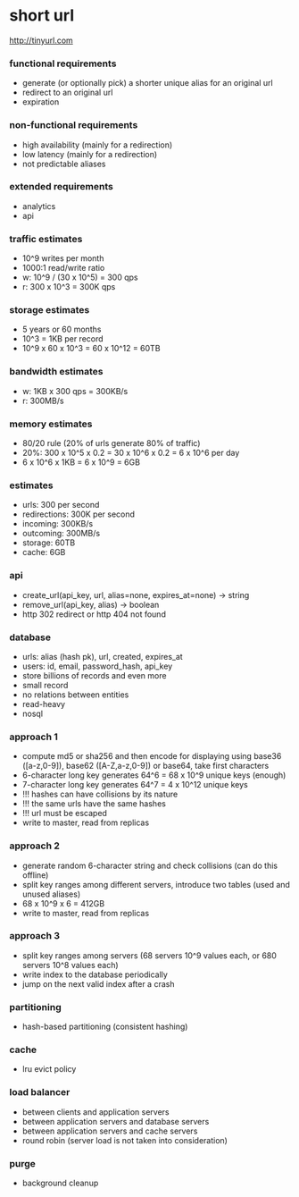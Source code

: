 # short url

http://tinyurl.com

### functional requirements
* generate (or optionally pick) a shorter unique alias for an original url
* redirect to an original url
* expiration

### non-functional requirements
* high availability (mainly for a redirection)
* low latency (mainly for a redirection)
* not predictable aliases

### extended requirements
* analytics
* api

### traffic estimates
* 10^9 writes per month
* 1000:1 read/write ratio
* w: 10^9 / (30 x 10^5) = 300 qps
* r: 300 x 10^3 = 300K qps

### storage estimates
* 5 years or 60 months
* 10^3 = 1KB per record
* 10^9 x 60 x 10^3 = 60 x 10^12 = 60TB

### bandwidth estimates
* w: 1KB x 300 qps = 300KB/s
* r: 300MB/s

### memory estimates
* 80/20 rule (20% of urls generate 80% of traffic)
* 20%: 300 x 10^5 x 0.2 = 30 x 10^6 x 0.2 = 6 x 10^6 per day
* 6 x 10^6 x 1KB = 6 x 10^9 = 6GB

### estimates
* urls: 300 per second
* redirections: 300K per second
* incoming: 300KB/s
* outcoming: 300MB/s
* storage: 60TB
* cache: 6GB

### api
* create_url(api_key, url, alias=none, expires_at=none) -> string
* remove_url(api_key, alias) -> boolean
* http 302 redirect or http 404 not found

### database
* urls: alias (hash pk), url, created, expires_at
* users: id, email, password_hash, api_key
* store billions of records and even more
* small record
* no relations between entities
* read-heavy
* nosql

### approach 1
* compute md5 or sha256 and then encode for displaying using base36 ([a-z,0-9]), base62 ([A-Z,a-z,0-9]) or base64, take first characters
* 6-character long key generates 64^6 = 68 x 10^9 unique keys (enough)
* 7-character long key generates 64^7 = 4 x 10^12 unique keys
* !!! hashes can have collisions by its nature
* !!! the same urls have the same hashes
* !!! url must be escaped
* write to master, read from replicas

### approach 2
* generate random 6-character string and check collisions (can do this offline)
* split key ranges among different servers, introduce two tables (used and unused aliases)
* 68 x 10^9 x 6 = 412GB
* write to master, read from replicas

### approach 3
* split key ranges among servers (68 servers 10^9 values each, or 680 servers 10^8 values each)
* write index to the database periodically
* jump on the next valid index after a crash

### partitioning
* hash-based partitioning (consistent hashing)

### cache
* lru evict policy

### load balancer
* between clients and application servers
* between application servers and database servers
* between application servers and cache servers
* round robin (server load is not taken into consideration)

### purge
* background cleanup
